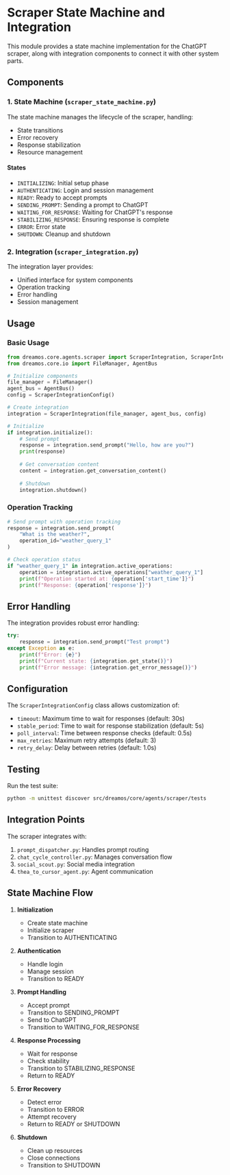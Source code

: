 # Scraper State Machine and Integration

This module provides a state machine implementation for the ChatGPT scraper, along with integration components to connect it with other system parts.

## Components

### 1. State Machine (`scraper_state_machine.py`)

The state machine manages the lifecycle of the scraper, handling:
- State transitions
- Error recovery
- Response stabilization
- Resource management

#### States
- `INITIALIZING`: Initial setup phase
- `AUTHENTICATING`: Login and session management
- `READY`: Ready to accept prompts
- `SENDING_PROMPT`: Sending a prompt to ChatGPT
- `WAITING_FOR_RESPONSE`: Waiting for ChatGPT's response
- `STABILIZING_RESPONSE`: Ensuring response is complete
- `ERROR`: Error state
- `SHUTDOWN`: Cleanup and shutdown

### 2. Integration (`scraper_integration.py`)

The integration layer provides:
- Unified interface for system components
- Operation tracking
- Error handling
- Session management

## Usage

### Basic Usage

```python
from dreamos.core.agents.scraper import ScraperIntegration, ScraperIntegrationConfig
from dreamos.core.io import FileManager, AgentBus

# Initialize components
file_manager = FileManager()
agent_bus = AgentBus()
config = ScraperIntegrationConfig()

# Create integration
integration = ScraperIntegration(file_manager, agent_bus, config)

# Initialize
if integration.initialize():
    # Send prompt
    response = integration.send_prompt("Hello, how are you?")
    print(response)
    
    # Get conversation content
    content = integration.get_conversation_content()
    
    # Shutdown
    integration.shutdown()
```

### Operation Tracking

```python
# Send prompt with operation tracking
response = integration.send_prompt(
    "What is the weather?",
    operation_id="weather_query_1"
)

# Check operation status
if "weather_query_1" in integration.active_operations:
    operation = integration.active_operations["weather_query_1"]
    print(f"Operation started at: {operation['start_time']}")
    print(f"Response: {operation['response']}")
```

## Error Handling

The integration provides robust error handling:

```python
try:
    response = integration.send_prompt("Test prompt")
except Exception as e:
    print(f"Error: {e}")
    print(f"Current state: {integration.get_state()}")
    print(f"Error message: {integration.get_error_message()}")
```

## Configuration

The `ScraperIntegrationConfig` class allows customization of:

- `timeout`: Maximum time to wait for responses (default: 30s)
- `stable_period`: Time to wait for response stabilization (default: 5s)
- `poll_interval`: Time between response checks (default: 0.5s)
- `max_retries`: Maximum retry attempts (default: 3)
- `retry_delay`: Delay between retries (default: 1.0s)

## Testing

Run the test suite:

```bash
python -m unittest discover src/dreamos/core/agents/scraper/tests
```

## Integration Points

The scraper integrates with:

1. `prompt_dispatcher.py`: Handles prompt routing
2. `chat_cycle_controller.py`: Manages conversation flow
3. `social_scout.py`: Social media integration
4. `thea_to_cursor_agent.py`: Agent communication

## State Machine Flow

1. **Initialization**
   - Create state machine
   - Initialize scraper
   - Transition to AUTHENTICATING

2. **Authentication**
   - Handle login
   - Manage session
   - Transition to READY

3. **Prompt Handling**
   - Accept prompt
   - Transition to SENDING_PROMPT
   - Send to ChatGPT
   - Transition to WAITING_FOR_RESPONSE

4. **Response Processing**
   - Wait for response
   - Check stability
   - Transition to STABILIZING_RESPONSE
   - Return to READY

5. **Error Recovery**
   - Detect error
   - Transition to ERROR
   - Attempt recovery
   - Return to READY or SHUTDOWN

6. **Shutdown**
   - Clean up resources
   - Close connections
   - Transition to SHUTDOWN 